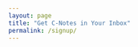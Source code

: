 ```yaml
---
layout: page
title: "Get C-Notes in Your Inbox"
permalink: /signup/
---
```

<script async data-uid="6c97666afb" src="https://jinnzhong.ck.page/6c97666afb/index.js"></script>
